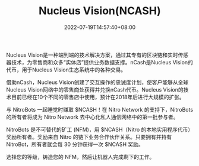 ﻿---
weight: 
title: "Nucleus Vision(NCASH)"
description: "Nucleus Vision是一种端到端的技术解决方案，通过其专有的区块链和实时传感器技术，为零售商和众多“实体店”提供业务数据支撑"
date: 2022-07-19T14:57:40+08:00
lastmod: 2022-07-19T14:57:40+08:00
draft: false
authors: ["Simon"]
featuredImage: "nucleus-visionncash.jpg"
link: "https://nitro.network/dashboard"
tags: ["数字代币","Nucleus Vision(NCASH)"]
categories: ["navigation"]
navigation: ["数字代币"]
lightgallery: true
toc: true
pinned: false
recommend: false
recommend1: false
---
Nucleus Vision是一种端到端的技术解决方案，通过其专有的区块链和实时传感器技术，为零售商和众多“实体店”提供业务数据支撑。nCash是Nucleus Vision的代币，用于Nucleus Vision生态系统中的各种交易。

借助nCash，Nucleus Vision创建了交互操作的忠诚度计划，使客户能够从全球Nucleus Vision网络中的零售商处获得并兑换nCash代币。Nucleus Vision的技术目前已经在10个不同的零售店中使用，预计在2018年后进行大规模的扩张。

与 NitroBots 一起睡觉时赚取 $NCASH！在 Nitro Network 的支持下，NitroBots 的所有者将成为 Nitro Network 去中心化私人通信网络中的第一批参与者。

NitroBots 是不可替代的矿工 (NFM)，用 $NCASH（Nitro 的本地实用程序代币）奖励所有者。奖励来自 Nitro 的链下业务合作伙伴关系。只要拥有并持有 NitroBot，所有者就会每 30 分钟获得一次 $NCASH 奖励。

选择您的等级，铸造您的 NFM，然后让机器人完成剩下的工作。